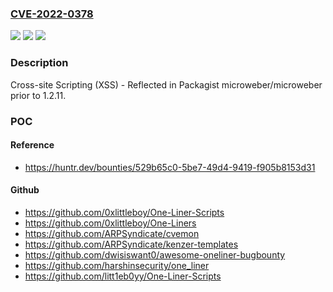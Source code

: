### [CVE-2022-0378](https://cve.mitre.org/cgi-bin/cvename.cgi?name=CVE-2022-0378)
![](https://img.shields.io/static/v1?label=Product&message=microweber%2Fmicroweber&color=blue)
![](https://img.shields.io/static/v1?label=Version&message=%3C%201.2.11%20&color=brighgreen)
![](https://img.shields.io/static/v1?label=Vulnerability&message=CWE-79%20Improper%20Neutralization%20of%20Input%20During%20Web%20Page%20Generation%20('Cross-site%20Scripting')&color=brighgreen)

### Description

Cross-site Scripting (XSS) - Reflected in Packagist microweber/microweber prior to 1.2.11.

### POC

#### Reference
- https://huntr.dev/bounties/529b65c0-5be7-49d4-9419-f905b8153d31

#### Github
- https://github.com/0xlittleboy/One-Liner-Scripts
- https://github.com/0xlittleboy/One-Liners
- https://github.com/ARPSyndicate/cvemon
- https://github.com/ARPSyndicate/kenzer-templates
- https://github.com/dwisiswant0/awesome-oneliner-bugbounty
- https://github.com/harshinsecurity/one_liner
- https://github.com/litt1eb0yy/One-Liner-Scripts

